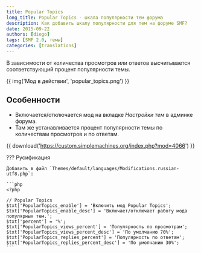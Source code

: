```yaml
---
title: Popular Topics
long_title: Popular Topics - шкала популярности тем форума
description: Как добавить шкалу популярности для тем на форуме SMF?
date: 2015-09-22
authors: [diego]
tags: [SMF 2.0, темы]
categories: [translations]
---
```


В зависимости от количества просмотров или ответов высчитывается соответствующий процент популярности темы.

<!-- more -->

{{ img('Мод в действии', 'popular_topics.png') }}

## Особенности

- Включается/отключается мод на вкладке *Настройки тем* в админке форума.
- Там же устанавливается процент популярности темы по количествам просмотров и по ответам.

{{ download('https://custom.simplemachines.org/index.php?mod=4066') }}

??? Русификация

    Добавить в файл `Themes/default/languages/Modifications.russian-utf8.php`:

    ```php
    <?php

    // Popular Topics
    $txt['PopularTopics_enable'] = 'Включить мод Popular Topics';
    $txt['PopularTopics_enable_desc'] = 'Включает/отключает работу мода популярных тем.';
    $txt['percent'] = '%';
    $txt['PopularTopics_views_percent'] = 'Популярность по просмотрам';
    $txt['PopularTopics_views_percent_desc'] = 'По умолчанию 70%';
    $txt['PopularTopics_replies_percent'] = 'Популярность по ответам';
    $txt['PopularTopics_replies_percent_desc'] = 'По умолчанию 30%';
    ```

